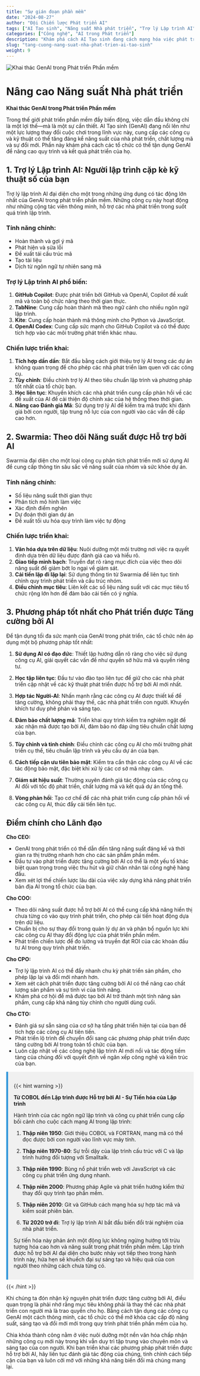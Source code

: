 ```yaml
---
title: "Sự gián đoạn phần mềm"
date: "2024-08-27"
author: "Đội Chiến lược Phát triển AI"
tags: ["AI Tạo sinh", "Năng suất Nhà phát triển", "Trợ lý Lập trình AI", "Swarmia", "Phát triển Phần mềm"]
categories: ["Công nghệ", "AI trong Phát triển"]
description: "Khám phá cách AI Tạo sinh đang cách mạng hóa việc phát triển phần mềm, từ trợ lý lập trình AI đến theo dõi năng suất, và tìm hiểu các phương pháp tốt nhất cho phát triển được tăng cường bởi AI."
slug: "tang-cuong-nang-suat-nha-phat-trien-ai-tao-sinh"
weight: 9
---
```


![Khai thác GenAI trong Phát triển Phần mềm](/9.png)

# Nâng cao Năng suất Nhà phát triển
**Khai thác GenAI trong Phát triển Phần mềm**

Trong thế giới phát triển phần mềm đầy biến động, việc dẫn đầu không chỉ là một lợi thế—mà là một sự cần thiết. AI Tạo sinh (GenAI) đang nổi lên như một lực lượng thay đổi cuộc chơi trong lĩnh vực này, cung cấp các công cụ và kỹ thuật có thể tăng đáng kể năng suất của nhà phát triển, chất lượng mã và sự đổi mới. Phần này khám phá cách các tổ chức có thể tận dụng GenAI để nâng cao quy trình và kết quả phát triển của họ.

## 1. Trợ lý Lập trình AI: Người lập trình cặp kè kỹ thuật số của bạn

Trợ lý lập trình AI đại diện cho một trong những ứng dụng có tác động lớn nhất của GenAI trong phát triển phần mềm. Những công cụ này hoạt động như những cộng tác viên thông minh, hỗ trợ các nhà phát triển trong suốt quá trình lập trình.

### Tính năng chính:
- Hoàn thành và gợi ý mã
- Phát hiện và sửa lỗi
- Đề xuất tái cấu trúc mã
- Tạo tài liệu
- Dịch từ ngôn ngữ tự nhiên sang mã

### Trợ lý Lập trình AI phổ biến:
1. **GitHub Copilot**: Được phát triển bởi GitHub và OpenAI, Copilot đề xuất mã và toàn bộ chức năng theo thời gian thực.
2. **TabNine**: Cung cấp hoàn thành mã theo ngữ cảnh cho nhiều ngôn ngữ lập trình.
3. **Kite**: Cung cấp hoàn thành mã thông minh cho Python và JavaScript.
4. **OpenAI Codex**: Cung cấp sức mạnh cho GitHub Copilot và có thể được tích hợp vào các môi trường phát triển khác nhau.

### Chiến lược triển khai:
1. **Tích hợp dần dần**: Bắt đầu bằng cách giới thiệu trợ lý AI trong các dự án không quan trọng để cho phép các nhà phát triển làm quen với các công cụ.
2. **Tùy chỉnh**: Điều chỉnh trợ lý AI theo tiêu chuẩn lập trình và phương pháp tốt nhất của tổ chức bạn.
3. **Học liên tục**: Khuyến khích các nhà phát triển cung cấp phản hồi về các đề xuất của AI để cải thiện độ chính xác của hệ thống theo thời gian.
4. **Nâng cao Đánh giá Mã**: Sử dụng trợ lý AI để kiểm tra mã trước khi đánh giá bởi con người, tập trung nỗ lực của con người vào các vấn đề cấp cao hơn.

## 2. Swarmia: Theo dõi Năng suất được Hỗ trợ bởi AI

Swarmia đại diện cho một loại công cụ phân tích phát triển mới sử dụng AI để cung cấp thông tin sâu sắc về năng suất của nhóm và sức khỏe dự án.

### Tính năng chính:
- Số liệu năng suất thời gian thực
- Phân tích mô hình làm việc
- Xác định điểm nghẽn
- Dự đoán thời gian dự án
- Đề xuất tối ưu hóa quy trình làm việc tự động

### Chiến lược triển khai:
1. **Văn hóa dựa trên dữ liệu**: Nuôi dưỡng một môi trường nơi việc ra quyết định dựa trên dữ liệu được đánh giá cao và hiểu rõ.
2. **Giao tiếp minh bạch**: Truyền đạt rõ ràng mục đích của việc theo dõi năng suất để giảm bớt lo ngại về giám sát.
3. **Cải tiến lặp đi lặp lại**: Sử dụng thông tin từ Swarmia để liên tục tinh chỉnh quy trình phát triển và cấu trúc nhóm.
4. **Điều chỉnh mục tiêu**: Liên kết các số liệu năng suất với các mục tiêu tổ chức rộng lớn hơn để đảm bảo cải tiến có ý nghĩa.

## 3. Phương pháp tốt nhất cho Phát triển được Tăng cường bởi AI

Để tận dụng tối đa sức mạnh của GenAI trong phát triển, các tổ chức nên áp dụng một bộ phương pháp tốt nhất:

1. **Sử dụng AI có đạo đức**: Thiết lập hướng dẫn rõ ràng cho việc sử dụng công cụ AI, giải quyết các vấn đề như quyền sở hữu mã và quyền riêng tư.

2. **Học tập liên tục**: Đầu tư vào đào tạo liên tục để giữ cho các nhà phát triển cập nhật về các kỹ thuật phát triển được hỗ trợ bởi AI mới nhất.

3. **Hợp tác Người-AI**: Nhấn mạnh rằng các công cụ AI được thiết kế để tăng cường, không phải thay thế, các nhà phát triển con người. Khuyến khích tư duy phê phán và sáng tạo.

4. **Đảm bảo chất lượng mã**: Triển khai quy trình kiểm tra nghiêm ngặt để xác nhận mã được tạo bởi AI, đảm bảo nó đáp ứng tiêu chuẩn chất lượng của bạn.

5. **Tùy chỉnh và tinh chỉnh**: Điều chỉnh các công cụ AI cho môi trường phát triển cụ thể, tiêu chuẩn lập trình và yêu cầu dự án của bạn.

6. **Cách tiếp cận ưu tiên bảo mật**: Kiểm tra cẩn thận các công cụ AI về các tác động bảo mật, đặc biệt khi xử lý các cơ sở mã nhạy cảm.

7. **Giám sát hiệu suất**: Thường xuyên đánh giá tác động của các công cụ AI đối với tốc độ phát triển, chất lượng mã và kết quả dự án tổng thể.

8. **Vòng phản hồi**: Tạo cơ chế để các nhà phát triển cung cấp phản hồi về các công cụ AI, thúc đẩy cải tiến liên tục.

## Điểm chính cho Lãnh đạo

**Cho CEO:**
- GenAI trong phát triển có thể dẫn đến tăng năng suất đáng kể và thời gian ra thị trường nhanh hơn cho các sản phẩm phần mềm.
- Đầu tư vào phát triển được tăng cường bởi AI có thể là một yếu tố khác biệt quan trọng trong việc thu hút và giữ chân nhân tài công nghệ hàng đầu.
- Xem xét lợi thế chiến lược lâu dài của việc xây dựng khả năng phát triển bản địa AI trong tổ chức của bạn.

**Cho COO:**
- Theo dõi năng suất được hỗ trợ bởi AI có thể cung cấp khả năng hiển thị chưa từng có vào quy trình phát triển, cho phép cải tiến hoạt động dựa trên dữ liệu.
- Chuẩn bị cho sự thay đổi trong quản lý dự án và phân bổ nguồn lực khi các công cụ AI thay đổi động lực của phát triển phần mềm.
- Phát triển chiến lược để đo lường và truyền đạt ROI của các khoản đầu tư AI trong quy trình phát triển.

**Cho CPO:**
- Trợ lý lập trình AI có thể đẩy nhanh chu kỳ phát triển sản phẩm, cho phép lặp lại và đổi mới nhanh hơn.
- Xem xét cách phát triển được tăng cường bởi AI có thể nâng cao chất lượng sản phẩm và sự tinh vi của tính năng.
- Khám phá cơ hội để mã được tạo bởi AI trở thành một tính năng sản phẩm, cung cấp khả năng tùy chỉnh cho người dùng cuối.

**Cho CTO:**
- Đánh giá sự sẵn sàng của cơ sở hạ tầng phát triển hiện tại của bạn để tích hợp các công cụ AI tiên tiến.
- Phát triển lộ trình để chuyển đổi sang các phương pháp phát triển được tăng cường bởi AI trong toàn tổ chức của bạn.
- Luôn cập nhật về các công nghệ lập trình AI mới nổi và tác động tiềm tàng của chúng đối với quyết định về ngăn xếp công nghệ và kiến trúc của bạn.

<div style="background-color: #f0f0f0; padding: 15px; margin: 10px 0; border-left: 5px solid #3498db;">

{{< hint warning >}}

**Từ COBOL đến Lập trình được Hỗ trợ bởi AI - Sự Tiến hóa của Lập trình**

Hành trình của các ngôn ngữ lập trình và công cụ phát triển cung cấp bối cảnh cho cuộc cách mạng AI trong lập trình:

1. **Thập niên 1950**: Giới thiệu COBOL và FORTRAN, mang mã có thể đọc được bởi con người vào lĩnh vực máy tính.

2. **Thập niên 1970-80**: Sự trỗi dậy của lập trình cấu trúc với C và lập trình hướng đối tượng với Smalltalk.

3. **Thập niên 1990**: Bùng nổ phát triển web với JavaScript và các công cụ phát triển ứng dụng nhanh.

4. **Thập niên 2000**: Phương pháp Agile và phát triển hướng kiểm thử thay đổi quy trình tạo phần mềm.

5. **Thập niên 2010**: Git và GitHub cách mạng hóa sự hợp tác mã và kiểm soát phiên bản.

6. **Từ 2020 trở đi**: Trợ lý lập trình AI bắt đầu biến đổi trải nghiệm của nhà phát triển.

Sự tiến hóa này phản ánh một động lực không ngừng hướng tới trừu tượng hóa cao hơn và năng suất trong phát triển phần mềm. Lập trình được hỗ trợ bởi AI đại diện cho bước nhảy vọt tiếp theo trong hành trình này, hứa hẹn sẽ khuếch đại sự sáng tạo và hiệu quả của con người theo những cách chưa từng có.

</div>
{{< /hint >}}

Khi chúng ta đón nhận kỷ nguyên phát triển được tăng cường bởi AI, điều quan trọng là phải nhớ rằng mục tiêu không phải là thay thế các nhà phát triển con người mà là trao quyền cho họ. Bằng cách tận dụng các công cụ GenAI một cách thông minh, các tổ chức có thể mở khóa các cấp độ năng suất, sáng tạo và đổi mới mới trong quy trình phát triển phần mềm của họ.

Chìa khóa thành công nằm ở việc nuôi dưỡng một nền văn hóa chấp nhận những công cụ mới này trong khi vẫn duy trì tập trung vào chuyên môn và sáng tạo của con người. Khi bạn triển khai các phương pháp phát triển được hỗ trợ bởi AI, hãy liên tục đánh giá tác động của chúng, tinh chỉnh cách tiếp cận của bạn và luôn cởi mở với những khả năng biến đổi mà chúng mang lại.